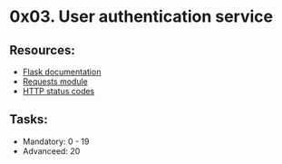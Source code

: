 # 0x03. User authentication service

## Resources:
* [Flask documentation](https://intranet.alxswe.com/rltoken/lKExyvivrrW4eh0eI8UV6A)
* [Requests module](https://intranet.alxswe.com/rltoken/py7LuuD1u2MUwcaf8wnDzQ)
* [HTTP status codes](https://intranet.alxswe.com/rltoken/cj-mc5ZHp_KyXn1yikHC0A)

## Tasks:
* Mandatory: 0 - 19
* Advanceed: 20
